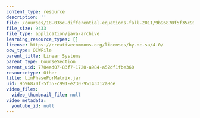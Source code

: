 ```yaml
---
content_type: resource
description: ''
file: /courses/18-03sc-differential-equations-fall-2011/9b96870f5f35c991e23095143312a8ce_LinPhasePorMatrix.jar
file_size: 9433
file_type: application/java-archive
learning_resource_types: []
license: https://creativecommons.org/licenses/by-nc-sa/4.0/
ocw_type: OCWFile
parent_title: Linear Systems
parent_type: CourseSection
parent_uid: 7704ad07-83f7-1720-a984-a52df1fbe360
resourcetype: Other
title: LinPhasePorMatrix.jar
uid: 9b96870f-5f35-c991-e230-95143312a8ce
video_files:
  video_thumbnail_file: null
video_metadata:
  youtube_id: null
---
```

